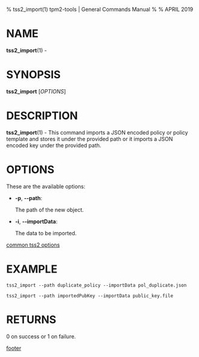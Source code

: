 % tss2_import(1) tpm2-tools | General Commands Manual
%
% APRIL 2019

# NAME

**tss2_import**(1) -

# SYNOPSIS

**tss2_import** [*OPTIONS*]

# DESCRIPTION

**tss2_import**(1) - This command imports a JSON encoded policy or policy
template and stores it under the provided path or it imports a JSON encoded key
under the provided path.

# OPTIONS

These are the available options:

  * **-p**, **\--path**:

    The path of the new object.

  * **-i**, **\--importData**:

    The data to be imported.

[common tss2 options](common/tss2-options.md)

# EXAMPLE
```
tss2_import --path duplicate_policy --importData pol_duplicate.json
```
```
tss2_import --path importedPubKey --importData public_key.file
```

# RETURNS

0 on success or 1 on failure.

[footer](common/footer.md)
